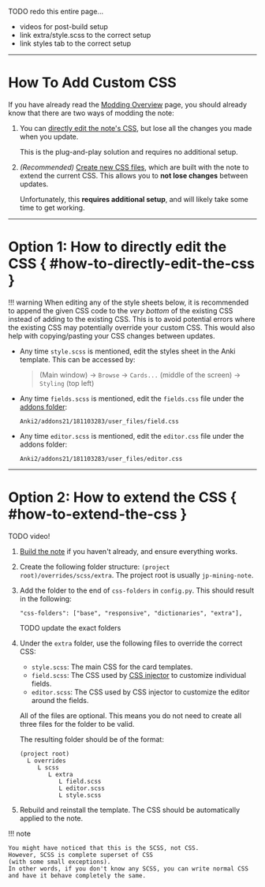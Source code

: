 
TODO redo this entire page...

- videos for post-build setup
- link extra/style.scss to the correct setup
- link styles tab to the correct setup

---

# How To Add Custom CSS

If you have already read the [Modding Overview](modding.md) page,
you should already know that there are two ways of modding the note:

1. You can [directly edit the note's CSS](#option-1-how-to-directly-edit-the-css),
    but lose all the changes you made when you update.

    This is the plug-and-play solution and requires no additional setup.

1. *(Recommended)* [Create new CSS files](#option-2-how-to-extend-the-css),
    which are built with the note to extend the current CSS.
    This allows you to **not lose changes** between updates.

    Unfortunately, this **requires additional setup**, and will likely take some time to get working.

---

# Option 1: How to directly edit the CSS { #how-to-directly-edit-the-css }
!!! warning
    When editing any of the style sheets below, it is recommended to append the given CSS code
    to the *very bottom* of the existing CSS instead of adding to the existing CSS.
    This is to avoid potential errors where the existing CSS may potentially override your custom CSS.
    This would also help with copying/pasting your CSS changes between updates.


* Any time `style.scss` is mentioned, edit the styles sheet in the Anki template.
    This can be accessed by:

    > (Main window) →  `Browse` →  `Cards...` (middle of the screen) →  `Styling` (top left)

* Any time `fields.scss` is mentioned, edit the `fields.css` file under the
    [addons folder](faq.md#where-is-the-x-folder-in-anki):
    ```
    Anki2/addons21/181103283/user_files/field.css
    ```

* Any time `editor.scss` is mentioned, edit the `editor.css` file under the
    addons folder:
    ```
    Anki2/addons21/181103283/user_files/editor.css
    ```

---

# Option 2: How to extend the CSS { #how-to-extend-the-css }

TODO video!

1. [Build the note](building.md) if you haven't already, and ensure everything works.

1. Create the following folder structure: `(project root)/overrides/scss/extra`.
    The project root is usually `jp-mining-note`.

1. Add the folder to the end of `css-folders` in `config.py`.
    This should result in the following:
    ```
    "css-folders": ["base", "responsive", "dictionaries", "extra"],
    ```

    TODO update the exact folders

1. Under the `extra` folder, use the following files to override the correct CSS:

    - `style.scss`: The main CSS for the card templates.
    - `field.scss`: The CSS used by [CSS injector](setupanki.md#css-injector)
        to customize individual fields.
    - `editor.scss`: The CSS used by CSS injector to customize the editor around the fields.

    All of the files are optional. This means you do not need to create all three files
    for the folder to be valid.

    The resulting folder should be of the format:
    ```
    (project root)
      L overrides
         L scss
            L extra
               L field.scss
               L editor.scss
               L style.scss
    ```

1. Rebuild and reinstall the template.
    The CSS should be automatically applied to the note.


!!! note

    You might have noticed that this is the SCSS, not CSS.
    However, SCSS is complete superset of CSS
    (with some small exceptions).
    In other words, if you don't know any SCSS, you can write normal CSS
    and have it behave completely the same.


